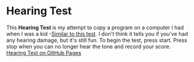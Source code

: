 # Hearing Test

This <strong> Hearing Test </strong> is my attempt to copy a program on a computer I had when I was a kid -[Similar to this test](https://archive.org/details/msdos_festival_HEARING). I don't think it tells you if you've had any hearing damage, but it's still fun. To begin the test, press start. Press stop when you can no longer hear the tone and record your score.  
[Hearing Test on GitHub Pages][1]

[1]: https://thomstrub.github.io/hearing-test/
